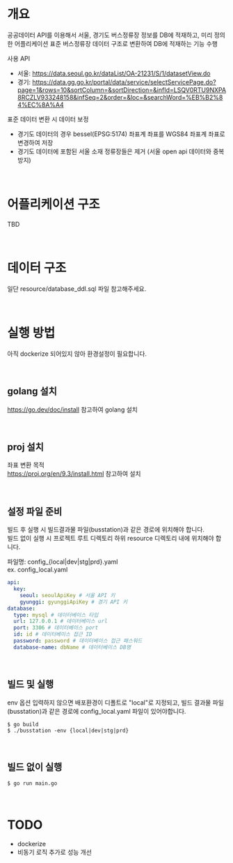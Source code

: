 # 개요

공공데이터 API를 이용해서 서울, 경기도 버스정류장 정보를 DB에 적재하고, 
미리 정의한 어플리케이션 표준 버스정류장 데이터 구조로 변환하여 DB에 적재하는 기능 수행

사용 API
- 서울: https://data.seoul.go.kr/dataList/OA-21231/S/1/datasetView.do
- 경기: https://data.gg.go.kr/portal/data/service/selectServicePage.do?page=1&rows=10&sortColumn=&sortDirection=&infId=LSQV0RTU9NXPA8RCZLV933248158&infSeq=2&order=&loc=&searchWord=%EB%B2%84%EC%8A%A4

표준 데이터 변환 시 데이터 보정
- 경기도 데이터의 경우 bessel(EPSG:5174) 좌표계 좌표를 WGS84 좌표계 좌표로 변경하여 저장
- 경기도 데이터에 포함된 서울 소재 정류장들은 제거 (서울 open api 데이터와 중복 방지)

<br>

# 어플리케이션 구조
TBD

<br>

# 데이터 구조
일단 resource/database_ddl.sql 파일 참고해주세요.

<br>

# 실행 방법
아직 dockerize 되어있지 않아 환경설정이 필요합니다.

<br>

## golang 설치
https://go.dev/doc/install 참고하여 golang 설치

<br>

## proj 설치
좌표 변환 목적<br>
https://proj.org/en/9.3/install.html 참고하여 설치

<br>

## 설정 파일 준비
빌드 후 실행 시 빌드결과물 파일(busstation)과 같은 경로에 위치해야 합니다. <br>
빌드 없이 실행 시 프로젝트 루트 디렉토리 하위 resource 디렉토리 내에 위치해야 합니다.

파일명: config_{local|dev|stg|prd}.yaml <br>
ex. config_local.yaml

```yaml
api:
  key:
    seoul: seoulApiKey # 서울 API 키
    gyunggi: gyunggiApiKey # 경기 API 키
database:
  type: mysql # 데이터베이스 타입
  url: 127.0.0.1 # 데이터베이스 url
  port: 3306 # 데이터베이스 port
  id: id # 데이터베이스 접근 ID
  password: password # 데이터베이스 접근 패스워드
  database-name: dbName # 데이터베이스 DB명
```

<br>

## 빌드 및 실행
env 옵션 입력하지 않으면 배포환경이 디폴트로 "local"로 지정되고, 빌드 결과물 파일(busstation)과 같은 경로에 config_local.yaml 파일이 있어야합니다.

```console
$ go build
$ ./busstation -env {local|dev|stg|prd}
```

<br>

## 빌드 없이 실행

```console
$ go run main.go
```

<br>

# TODO
- dockerize
- 비동기 로직 추가로 성능 개선
